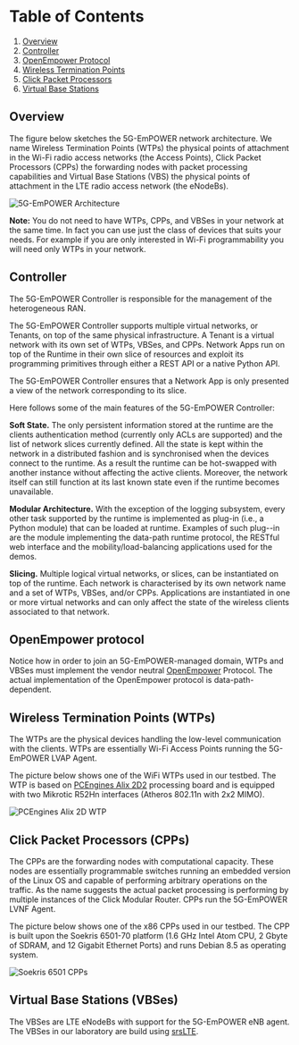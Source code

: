 # Table of Contents
1. [Overview](#overview)
2. [Controller](#controller)
3. [OpenEmpower Protocol](#openempower)
4. [Wireless Termination Points](#wtp)
5. [Click Packet Processors](#cpp)
6. [Virtual Base Stations](#vbs)

<a name="overview"/>

## Overview

The figure below sketches the 5G-EmPOWER network architecture. We name Wireless Termination Points (WTPs) the physical points of attachment in the Wi-Fi radio access networks (the Access Points), Click Packet Processors (CPPs) the forwarding nodes with packet processing capabilities and Virtual Base Stations (VBS) the physical points of attachment in the LTE radio access network (the eNodeBs).

![5G-EmPOWER Architecture](https://raw.githubusercontent.com/wiki/5g-empower/5g-empower.github.io/figures/empower_arch.png)

**Note:** You do not need to have WTPs, CPPs, and VBSes in your network at the same time. In fact you can use just the class of devices that suits your needs. For example if you are only interested in Wi-Fi programmability you will need only WTPs in your network.

<a name="runtime"/>

## Controller

The 5G-EmPOWER Controller is responsible for the management of the heterogeneous RAN.

The 5G-EmPOWER Controller supports multiple virtual networks, or Tenants, on top of the same physical infrastructure. A Tenant is a virtual network with its own set of WTPs, VBSes, and CPPs. Network Apps run on top of the Runtime in their own slice of resources and exploit its programming primitives through either a REST API or a native Python API.

The 5G-EmPOWER Controller ensures that a Network App is only presented a view of the network corresponding to its slice.

Here follows some of the main features of the 5G-EmPOWER Controller:

**Soft State.** The only persistent information stored at the runtime are the clients authentication method (currently only ACLs are supported) and the list of network slices currently defined. All the state is kept within the network in a distributed fashion and is synchronised when the devices connect to the runtime. As a result the runtime can be hot-swapped with another instance without affecting the active clients. Moreover, the network itself can still function at its last known state even if the runtime becomes unavailable.

**Modular Architecture.** With the exception of the logging subsystem, every other task supported by the runtime is implemented as plug-in (i.e., a Python module) that can be loaded at runtime. Examples of such plug--in are the module implementing the data-path runtime protocol, the RESTful web interface and the mobility/load-balancing applications used for the demos.

**Slicing.** Multiple logical virtual networks, or slices, can be instantiated on top of the runtime. Each network is characterised by its own network name and a set of WTPs, VBSes, and/or CPPs. Applications are instantiated in one or more virtual networks and can only affect the state of the wireless clients associated to that network.

<a name="openempower"/>

## OpenEmpower protocol

Notice how in order to join an 5G-EmPOWER-managed domain, WTPs and VBSes must implement the vendor neutral [OpenEmpower](EmPOWER-Protocol) Protocol. The actual implementation of the OpenEmpower protocol is data-path-dependent. 

<a name="wtp"/>

## Wireless Termination Points (WTPs)

The WTPs are the physical devices handling the low-level communication with the clients. WTPs are essentially Wi-Fi Access Points running the 5G-EmPOWER LVAP Agent.

The picture below shows one of the WiFi WTPs used in our testbed. The WTP is based on [PCEngines Alix 2D2](http://www.pcengines.ch/alix2d2.htm) processing board and is equipped with two Mikrotic R52Hn interfaces (Atheros 802.11n with 2x2 MIMO).

![PCEngines Alix 2D WTP](https://raw.githubusercontent.com/wiki/5g-empower/5g-empower.github.io/figures/wtp_alix_2d.jpg)

<a name="cpp"/>

## Click Packet Processors (CPPs)

The CPPs are the forwarding nodes with computational capacity. These nodes are essentially programmable switches running an embedded version of the Linux OS and capable of performing arbitrary operations on the traffic. As the name suggests the actual packet processing is performing by multiple instances of the Click Modular Router. CPPs run the 5G-EmPOWER LVNF Agent.

The picture below shows one of the x86 CPPs used in our testbed. The CPP is built upon the Soekris 6501-70 platform (1.6 GHz Intel Atom CPU, 2 Gbyte of SDRAM, and 12 Gigabit Ethernet Ports) and runs Debian 8.5 as operating system.

![Soekris 6501 CPPs](https://raw.githubusercontent.com/wiki/5g-empower/5g-empower.github.io/figures/cpp_soekris_6501.jpg)

<a name="vbs"/>

## Virtual Base Stations (VBSes)

The VBSes are LTE eNodeBs with support for the 5G-EmPOWER eNB agent. The VBSes in our laboratory are build using [srsLTE](http://www.softwareradiosystems.com/tag/srslte/).

